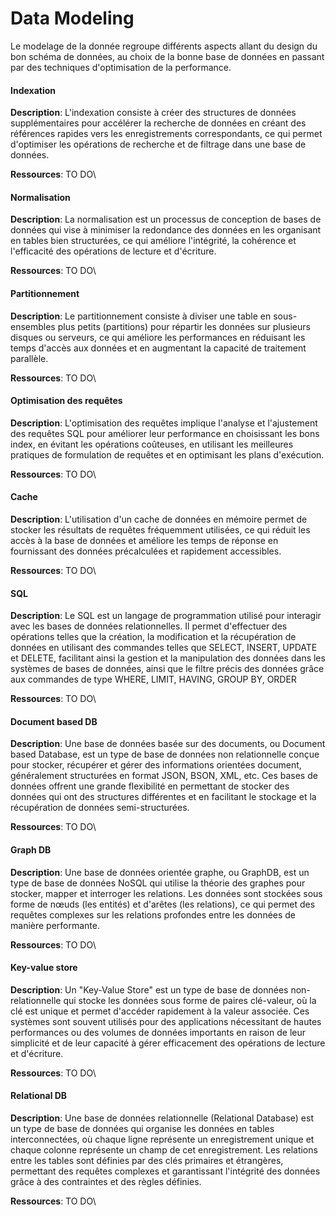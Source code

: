 # Data Modeling
Le modelage de la donnée regroupe différents aspects allant du design du bon schéma de données, au choix de la bonne base de données en passant par des techniques d'optimisation de la performance.

#### Indexation
**Description**: L'indexation consiste à créer des structures de données supplémentaires pour accélérer la recherche de données en créant des références rapides vers les enregistrements correspondants, ce qui permet d'optimiser les opérations de recherche et de filtrage dans une base de données.

**Ressources**: TO DO\

#### Normalisation
**Description**: La normalisation est un processus de conception de bases de données qui vise à minimiser la redondance des données en les organisant en tables bien structurées, ce qui améliore l'intégrité, la cohérence et l'efficacité des opérations de lecture et d'écriture.

**Ressources**: TO DO\

#### Partitionnement
**Description**: Le partitionnement consiste à diviser une table en sous-ensembles plus petits (partitions) pour répartir les données sur plusieurs disques ou serveurs, ce qui améliore les performances en réduisant les temps d'accès aux données et en augmentant la capacité de traitement parallèle.

**Ressources**: TO DO\

#### Optimisation des requêtes
**Description**: L'optimisation des requêtes implique l'analyse et l'ajustement des requêtes SQL pour améliorer leur performance en choisissant les bons index, en évitant les opérations coûteuses, en utilisant les meilleures pratiques de formulation de requêtes et en optimisant les plans d'exécution.

**Ressources**: TO DO\

#### Cache
**Description**: L'utilisation d'un cache de données en mémoire permet de stocker les résultats de requêtes fréquemment utilisées, ce qui réduit les accès à la base de données et améliore les temps de réponse en fournissant des données précalculées et rapidement accessibles.

**Ressources**: TO DO\

#### SQL
**Description**: Le SQL est un langage de programmation utilisé pour interagir avec les bases de données relationnelles. Il permet d'effectuer des opérations telles que la création, la modification et la récupération de données en utilisant des commandes telles que SELECT, INSERT, UPDATE et DELETE, facilitant ainsi la gestion et la manipulation des données dans les systèmes de bases de données, ainsi que le filtre précis des données grâce aux commandes de type WHERE, LIMIT, HAVING, GROUP BY, ORDER

**Ressources**: TO DO\

#### Document based DB
**Description**: Une base de données basée sur des documents, ou Document based Database, est un type de base de données non relationnelle conçue pour stocker, récupérer et gérer des informations orientées document, généralement structurées en format JSON, BSON, XML, etc. Ces bases de données offrent une grande flexibilité en permettant de stocker des données qui ont des structures différentes et en facilitant le stockage et la récupération de données semi-structurées.

**Ressources**: TO DO\

#### Graph DB
**Description**: Une base de données orientée graphe, ou GraphDB, est un type de base de données NoSQL qui utilise la théorie des graphes pour stocker, mapper et interroger les relations. Les données sont stockées sous forme de nœuds (les entités) et d'arêtes (les relations), ce qui permet des requêtes complexes sur les relations profondes entre les données de manière performante.

**Ressources**: TO DO\

#### Key-value store
**Description**: Un "Key-Value Store" est un type de base de données non-relationnelle qui stocke les données sous forme de paires clé-valeur, où la clé est unique et permet d'accéder rapidement à la valeur associée. Ces systèmes sont souvent utilisés pour des applications nécessitant de hautes performances ou des volumes de données importants en raison de leur simplicité et de leur capacité à gérer efficacement des opérations de lecture et d'écriture.

**Ressources**: TO DO\

#### Relational DB
**Description**: Une base de données relationnelle (Relational Database) est un type de base de données qui organise les données en tables interconnectées, où chaque ligne représente un enregistrement unique et chaque colonne représente un champ de cet enregistrement. Les relations entre les tables sont définies par des clés primaires et étrangères, permettant des requêtes complexes et garantissant l'intégrité des données grâce à des contraintes et des règles définies.

**Ressources**: TO DO\